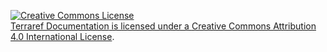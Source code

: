 
<a rel="license" href="http://creativecommons.org/licenses/by/4.0/"><img alt="Creative Commons License" style="border-width:0" src="https://i.creativecommons.org/l/by/4.0/88x31.png" /><br/><span xmlns:dct="http://purl.org/dc/terms/" property="dct:title">Terraref Documentation</span> is licensed under a <a rel="license" href="http://creativecommons.org/licenses/by/4.0/">Creative Commons Attribution 4.0 International License</a>.